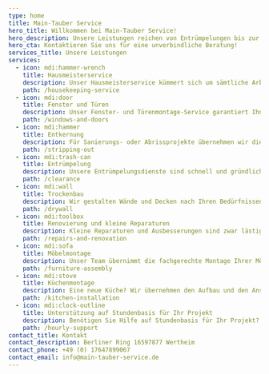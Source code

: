 ```yaml
---
type: home
title: Main-Tauber Service
hero_title: Willkommen bei Main-Tauber Service!
hero_description: Unsere Leistungen reichen von Entrümpelungen bis zur Gartenpflege und werden für Privathaushalte, Gewerbebetriebe und Wohnungseigentümergemeinschaften angeboten.
hero_cta: Kontaktieren Sie uns für eine unverbindliche Beratung!
services_title: Unsere Leistungen
services:
  - icon: mdi:hammer-wrench
    title: Hausmeisterservice
    description: Unser Hausmeisterservice kümmert sich um sämtliche Arbeiten rund um Ihre Immobilie, um deren langfristigen Werterhalt sicherzustellen. Von der Gartenpflege bis hin zu Kleinreparaturen und umfassenden Serviceleistungen übernehmen wir alle Aufgaben.
    path: /housekeeping-service
  - icon: mdi:door
    title: Fenster und Türen
    description: Unser Fenster- und Türenmontage-Service garantiert Ihnen den fachgerechten Einbau und Austausch Ihrer Fenster und Türen. Neben der Durchführung der Montagearbeiten bieten wir Ihnen auch eine Auswahl an hochwertigen Fenstern und Türen zum Kauf an.
    path: /windows-and-doors
  - icon: mdi:hammer
    title: Entkernung
    description: Für Sanierungs- oder Abrissprojekte übernehmen wir die professionelle Entkernung von Gebäuden. Wir entfernen nicht tragende Elemente und bereiten die Gebäudestrukturen optimal für den nächsten Bauabschnitt vor.
    path: /stripping-out
  - icon: mdi:trash-can
    title: Entrümpelung
    description: Unsere Entrümpelungsdienste sind schnell und gründlich für Wohnungen, Häuser, Garagen und gewerbliche Objekte. Egal ob Umzug, Haushaltsauflösung oder Renovierung - wir schaffen Platz und sorgen für Ordnung.
    path: /clearance
  - icon: mdi:wall
    title: Trockenbau
    description: Wir gestalten Wände und Decken nach Ihren Bedürfnissen, um optimalen Raumkomfort zu schaffen.
    path: /drywall
  - icon: mdi:toolbox
    title: Renovierung und kleine Reparaturen
    description: Kleine Reparaturen und Ausbesserungen sind zwar lästig, aber unerlässlich. Wir stehen Ihnen zur Seite, wann immer Sie uns brauchen. Ein kurzer Anruf genügt.
    path: /repairs-and-renovation
  - icon: mdi:sofa
    title: Möbelmontage
    description: Unser Team übernimmt die fachgerechte Montage Ihrer Möbel, damit Sie sich um nichts kümmern müssen. Wir bauen Ihre Möbel schnell und professionell auf.
    path: /furniture-assembly
  - icon: mdi:stove
    title: Küchenmontage
    description: Eine neue Küche? Wir übernehmen den Aufbau und den Anschluss der Geräte für Ihre neue Küche.
    path: /kitchen-installation
  - icon: mdi:clock-outline
    title: Unterstützung auf Stundenbasis für Ihr Projekt
    description: Benötigen Sie Hilfe auf Stundenbasis für Ihr Projekt? Wir sind flexibel und unterstützen Sie nach Bedarf.
    path: /hourly-support
contact_title: Kontakt
contact_description: Berliner Ring 16597877 Wertheim
contact_phone: +49 (0) 17647899067
contact_email: info@main-tauber-service.de
---
```

